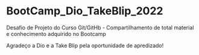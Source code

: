 # BootCamp_Dio_TakeBlip_2022
Desafio de Projeto do Curso Git/GitHb - Compartilhamento de total material e conhecimento adquirido no Bootcamp

Agradeço a Dio e a Take Blip pela oportunidade de apredizado!
